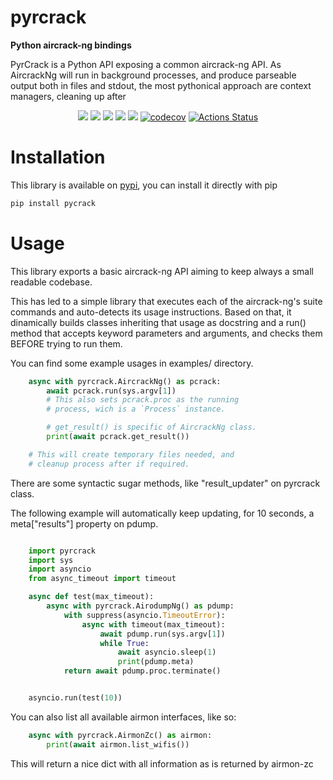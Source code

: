 # pyrcrack

**Python aircrack-ng bindings**

PyrCrack is a Python API exposing a common aircrack-ng API. As AircrackNg will
run in background processes, and produce parseable output both in files and
stdout, the most pythonical approach are context managers, cleaning up after 

<span style="display:block;text-align:center">![](https://img.shields.io/pypi/l/pyrcrack) ![](https://img.shields.io/librariesio/release/pypi/pyrcrack) ![](https://img.shields.io/pypi/dm/pyrcrack) ![](https://img.shields.io/pypi/pyversions/pyrcrack) ![](https://img.shields.io/pypi/v/pyrcrack) [![codecov](https://codecov.io/gh/XayOn/pyrcrack/branch/develop/graph/badge.svg)](https://codecov.io/gh/XayOn/pyrcrack) [![Actions Status](https://github.com/XayOn/pyrcrack/workflows/CI%20commit/badge.svg)](https://github.com/XayOn/pyrcrack/actions)</span>

# Installation

This library is available on [pypi](https://pypi.org/project/pyrcrack/), you can install it directly with pip

```bash
pip install pycrack
```

# Usage

This library exports a basic aircrack-ng API aiming to keep always a small readable codebase.

This has led to a simple library that executes each of the aircrack-ng's suite commands
and auto-detects its usage instructions. Based on that, it dinamically builds
classes inheriting that usage as docstring and a run() method that accepts
keyword parameters and arguments, and checks them BEFORE trying to run them.

You can find some example usages in examples/ directory.

```python
    async with pyrcrack.AircrackNg() as pcrack:
        await pcrack.run(sys.argv[1])
        # This also sets pcrack.proc as the running
        # process, wich is a `Process` instance.

        # get_result() is specific of AircrackNg class.
        print(await pcrack.get_result())

    # This will create temporary files needed, and
    # cleanup process after if required.
```

There are some syntactic sugar methods, like "result_updater" on pyrcrack class.

The following example will automatically keep updating, for 10 seconds, a
meta["results"] property on pdump.

```python

    import pyrcrack
    import sys
    import asyncio
    from async_timeout import timeout

    async def test(max_timeout):
        async with pyrcrack.AirodumpNg() as pdump:
            with suppress(asyncio.TimeoutError):
                async with timeout(max_timeout):
                    await pdump.run(sys.argv[1])
                    while True:
                        await asyncio.sleep(1)
                        print(pdump.meta)
            return await pdump.proc.terminate()


    asyncio.run(test(10))
```


You can also list all available airmon interfaces, like so:

```python
    async with pyrcrack.AirmonZc() as airmon:
        print(await airmon.list_wifis())
```

This will return a nice dict with all information as is returned by airmon-zc
